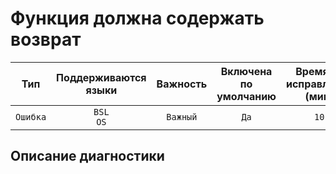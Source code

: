 # Функция должна содержать возврат

| Тип | Поддерживаются<br/>языки | Важность | Включена<br/>по умолчанию | Время на<br/>исправление (мин) | Тэги |
| :-: | :-: | :-: | :-: | :-: | :-: |
| `Ошибка` | `BSL`<br/>`OS` | `Важный` | `Да` | `10` | `suspicious`<br/>`unpredictable` |

<!-- Блоки выше заполняются автоматически, не трогать -->
## Описание диагностики

